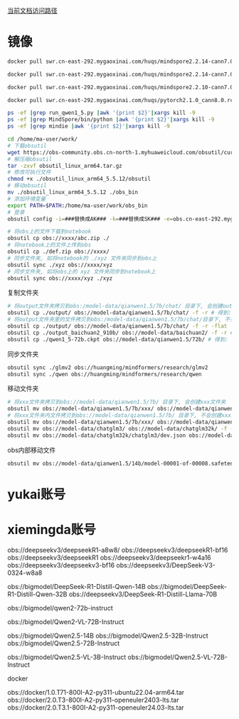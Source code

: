 [当前文档访问路径](https://ai-fae.readthedocs.io/zh-cn/latest/obs包含数据.html)

# 镜像
```bash
docker pull swr.cn-east-292.mygaoxinai.com/huqs/mindspore2.2.14-cann7.0.0beta1_py_3.9-euler_2.8.3_910:v3

docker pull swr.cn-east-292.mygaoxinai.com/huqs/mindspore2.2.14-cann7.0.0beta1_py_3.9-euler_2.8.3_910:v2_qwen1_5_72b

docker pull swr.cn-east-292.mygaoxinai.com/huqs/mindspore2.2.10-cann7.0.0beta1_py_3.9-euler_2.8.3_910b:v2

docker pull swr.cn-east-292.mygaoxinai.com/huqs/pytorch2.1.0_cann8.0.rc1.alpha002_py3.9_euler2.8.3_910b:v8


```

```bash
ps -ef |grep run_qwen1_5.py |awk '{print $2}'|xargs kill -9
ps -ef |grep MindSpore/bin/python |awk '{print $2}'|xargs kill -9
ps -ef |grep mindie |awk '{print $2}'|xargs kill -9
```

```bash
cd /home/ma-user/work/
# 下载obsutil
wget https://obs-community.obs.cn-north-1.myhuaweicloud.com/obsutil/current/obsutil_linux_arm64.tar.gz
# 解压缩obsutil
tar -zxvf obsutil_linux_arm64.tar.gz
# 修改可执行文件
chmod +x ./obsutil_linux_arm64_5.5.12/obsutil
# 移动obsutil
mv ./obsutil_linux_arm64_5.5.12 ./obs_bin
# 添加环境变量
export PATH=$PATH:/home/ma-user/work/obs_bin
# 登录
obsutil config -i=###替换成AK### -k=###替换成SK### -e=obs.cn-east-292.mygaoxinai.com

# 将obs上的文件下载到notebook
obsutil cp obs://xxxx/abc.zip ./
# 将notebook上的文件上传到obs
obsutil cp ./def.zip obs://xxxx/
# 同步文件夹, 如将notebook的 ./xyz 文件夹同步到obs上
obsutil sync ./xyz obs://xxxx/xyz
# 同步文件夹, 如将obs上的 xyz 文件夹同步到notebook上
obsutil sync obs://xxxx/xyz ./xyz
```

复制文件夹
```bash
# 将output文件夹拷贝到obs:/model-data/qianwen1.5/7b/chat/ 目录下, 会创建output文件夹
obsutil cp ./output/ obs://model-data/qianwen1.5/7b/chat/ -f -r # 得到: obs://model-data/qianwen1.5/7b/chat/output/
# 将output文件夹里的文件拷贝到obs:/model-data/qianwen1.5/7b/chat/目录下, 不会创建output文件夹
obsutil cp ./output/ obs://model-data/qianwen1.5/7b/chat/ -f -r -flat
obsutil cp ./output_baichuan2_910b/ obs://model-data/baichuan2/ -f -r # 得到: obs://model-data/baichuan2/output_baichuan2_910b/
obsutil cp ./qwen1_5-72b.ckpt obs://model-data/qianwen1.5/72b/ # 得到: obs://model-data/qianwen1.5/72b/qwen1_5-72b.ckpt
```

同步文件夹
```bash
obsutil sync ./glmv2 obs://huangming/mindformers/research/glmv2
obsutil sync ./qwen obs://huangming/mindformers/research/qwen
```

移动文件夹
```bash
# 将xxx文件夹拷贝到obs://model-data/qianwen1.5/7b/ 目录下, 会创建xxx文件夹
obsutil mv obs://model-data/qianwen1.5/7b/xxx/ obs://model-data/qianwen1.5/7b/ -f -r
# 将xxx文件夹内文件拷贝到obs://model-data/qianwen1.5/7b/ 目录下, 不会创建xxx文件夹
obsutil mv obs://model-data/qianwen1.5/7b/xxx/ obs://model-data/qianwen1.5/7b/ -f -r
obsutil mv obs://model-data/chatglm3/ obs://model-data/chatglm32k/ -f -r
obsutil mv obs://model-data/chatglm32k/chatglm3/dev.json obs://model-data/chatglm32k/ # ==> obs://model-data/chatglm32k/dev.json

```

obs内部移动文件
```bash
obsutil mv obs://model-data/qianwen1.5/14b/model-00001-of-00008.safetensors obs://model-data/qianwen1.5/14b/base/

```

# yukai账号

# xiemingda账号

obs://deepseekv3/deepseekR1-a8w8/
obs://deepseekv3/deepseekR1-bf16
obs://deepseekv3/deepseekR1
obs://deepseekv3/deepseekr1-w4a16
obs://deepseekv3/deepseekv3-bf16
obs://deepseekv3/DeepSeek-V3-0324-w8a8

obs://bigmodel/DeepSeek-R1-Distill-Qwen-14B
obs://bigmodel/DeepSeek-R1-Distill-Qwen-32B
obs://deepseekv3/DeepSeek-R1-Distill-Llama-70B

obs://bigmodel/qwen2-72b-instruct

obs://bigmodel/Qwen2-VL-72B-Instruct

obs://bigmodel/Qwen2.5-14B
obs://bigmodel/Qwen2.5-32B-Instruct
obs://bigmodel/Qwen2.5-72B-Instruct

obs://bigmodel/Qwen2.5-VL-3B-Instruct
obs://bigmodel/Qwen2.5-VL-72B-Instruct

docker

obs://docker/1.0.T71-800I-A2-py311-ubuntu22.04-arm64.tar
obs://docker/2.0.T3-800I-A2-py311-openeuler2403-lts.tar
obs://docker/2.0.T3.1-800I-A2-py311-openeuler24.03-lts.tar